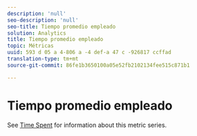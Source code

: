 ```yaml
---
description: 'null'
seo-description: 'null'
seo-title: Tiempo promedio empleado
solution: Analytics
title: Tiempo promedio empleado
topic: Métricas
uuid: 593 d 05 a 4-806 a -4 def-a 47 c -926817 ccffad
translation-type: tm+mt
source-git-commit: 86fe1b3650100a05e52fb2102134fee515c871b1

---
```



# Tiempo promedio empleado

See [Time Spent](../../../components/c-variables/c-metrics/metrics-time-spent.md#concept_1241109A742947C9B73E5E2CA2362559) for information about this metric series.
